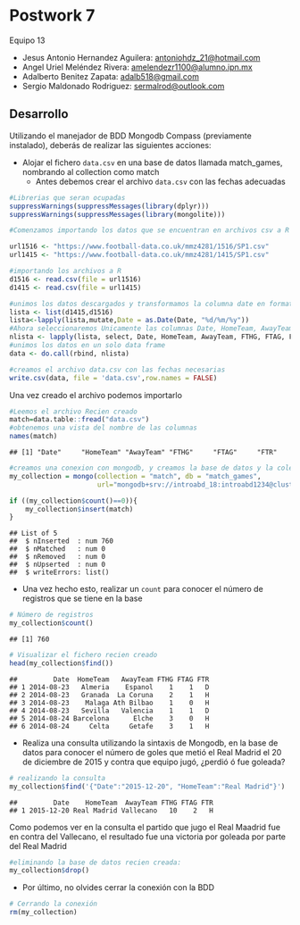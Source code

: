 Postwork 7
================
Equipo 13

- Jesus Antonio Hernandez Aguilera: antoniohdz_21@hotmail.com
- Angel Uriel Meléndez Rivera: amelendezr1100@alumno.ipn.mx
- Adalberto Benitez Zapata: adalb518@gmail.com
- Sergio Maldonado Rodriguez: sermalrod@outlook.com

## Desarrollo

Utilizando el manejador de BDD Mongodb Compass (previamente instalado),
deberás de realizar las siguientes acciones:

  - Alojar el fichero `data.csv` en una base de datos llamada
    match\_games, nombrando al collection como match
      - Antes debemos crear el archivo `data.csv` con las fechas
        adecuadas

<!-- end list -->

``` r
#Librerias que seran ocupadas
suppressWarnings(suppressMessages(library(dplyr)))
suppressWarnings(suppressMessages(library(mongolite)))
```

``` r
#Comenzamos importando los datos que se encuentran en archivos csv a R

url1516 <- "https://www.football-data.co.uk/mmz4281/1516/SP1.csv"
url1415 <- "https://www.football-data.co.uk/mmz4281/1415/SP1.csv"

#importando los archivos a R
d1516 <- read.csv(file = url1516) 
d1415 <- read.csv(file = url1415)
```

``` r
#unimos los datos descargados y transformamos la columna date en formato fecha
lista <- list(d1415,d1516)
lista<-lapply(lista,mutate,Date = as.Date(Date, "%d/%m/%y"))
#Ahora seleccionaremos Unicamente las columnas Date, HomeTeam, AwayTeam, FTHG, FTAG y FTR en cada uno de los data frames.
nlista <- lapply(lista, select, Date, HomeTeam, AwayTeam, FTHG, FTAG, FTR)
#unimos los datos en un solo data frame
data <- do.call(rbind, nlista)
```

``` r
#creamos el archivo data.csv con las fechas necesarias
write.csv(data, file = 'data.csv',row.names = FALSE)
```

Una vez creado el archivo podemos importarlo

``` r
#Leemos el archivo Recien creado
match=data.table::fread("data.csv")
#obtenemos una vista del nombre de las columnas
names(match)
```

    ## [1] "Date"     "HomeTeam" "AwayTeam" "FTHG"     "FTAG"     "FTR"

``` r
#creamos una conexion con mongodb, y creamos la base de datos y la coleccion
my_collection = mongo(collection = "match", db = "match_games",
                      url="mongodb+srv://introabd_18:introabd1234@cluster0.pjr7w.mongodb.net/test?authSource=admin&replicaSet=atlas-13a7dg-shard-0&readPreference=primary&appname=MongoDB%20Compass&ssl=true") 
```

``` r
if ((my_collection$count()==0)){
    my_collection$insert(match)
}
```

    ## List of 5
    ##  $ nInserted  : num 760
    ##  $ nMatched   : num 0
    ##  $ nRemoved   : num 0
    ##  $ nUpserted  : num 0
    ##  $ writeErrors: list()

  - Una vez hecho esto, realizar un `count` para conocer el número de
    registros que se tiene en la base

<!-- end list -->

``` r
# Número de registros
my_collection$count()
```

    ## [1] 760

``` r
# Visualizar el fichero recien creado
head(my_collection$find())
```

    ##         Date  HomeTeam   AwayTeam FTHG FTAG FTR
    ## 1 2014-08-23   Almeria    Espanol    1    1   D
    ## 2 2014-08-23   Granada  La Coruna    2    1   H
    ## 3 2014-08-23    Malaga Ath Bilbao    1    0   H
    ## 4 2014-08-23   Sevilla   Valencia    1    1   D
    ## 5 2014-08-24 Barcelona      Elche    3    0   H
    ## 6 2014-08-24     Celta     Getafe    3    1   H

  - Realiza una consulta utilizando la sintaxis de Mongodb, en la base
    de datos para conocer el número de goles que metió el Real Madrid el
    20 de diciembre de 2015 y contra que equipo jugó, ¿perdió ó fue
    goleada?

<!-- end list -->

``` r
# realizando la consulta
my_collection$find('{"Date":"2015-12-20", "HomeTeam":"Real Madrid"}')
```

    ##         Date    HomeTeam  AwayTeam FTHG FTAG FTR
    ## 1 2015-12-20 Real Madrid Vallecano   10    2   H

Como podemos ver en la consulta el partido que jugo el Real Maadrid fue
en contra del Vallecano, el resultado fue una victoria por goleada por
parte del Real Madrid

``` r
#eliminando la base de datos recien creada:
my_collection$drop()
```

  - Por último, no olvides cerrar la conexión con la BDD

<!-- end list -->

``` r
# Cerrando la conexión
rm(my_collection)
```
